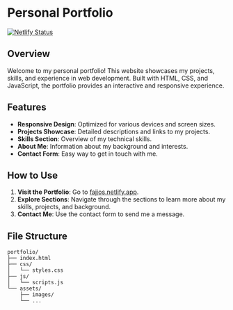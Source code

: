 # Personal Portfolio

[![Netlify Status](https://api.netlify.com/api/v1/badges/YOUR_BADGE_ID/deploy-status)](https://fajjos.netlify.app/)

## Overview

Welcome to my personal portfolio! This website showcases my projects, skills, and experience in web development. Built with HTML, CSS, and JavaScript, the portfolio provides an interactive and responsive experience.

## Features

- **Responsive Design**: Optimized for various devices and screen sizes.
- **Projects Showcase**: Detailed descriptions and links to my projects.
- **Skills Section**: Overview of my technical skills.
- **About Me**: Information about my background and interests.
- **Contact Form**: Easy way to get in touch with me.

## How to Use

1. **Visit the Portfolio**: Go to [fajjos.netlify.app](https://fajjos.netlify.app/).
2. **Explore Sections**: Navigate through the sections to learn more about my skills, projects, and background.
3. **Contact Me**: Use the contact form to send me a message.

## File Structure

```plaintext
portfolio/
├── index.html
├── css/
│   └── styles.css
├── js/
│   └── scripts.js
└── assets/
    ├── images/
    └── ...
